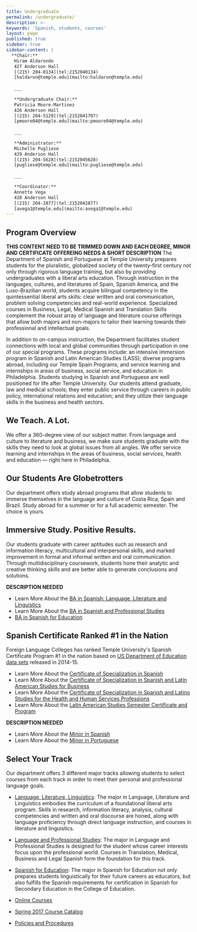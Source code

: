 ```yaml
---
title: Undergraduate
permalink: /undergraduate/
description: >-
keywords: 'Spanish, students, courses'
layout: page
published: true
sidebar: true
sidebar-content: |
  **Chair:**  
   Hiram Aldarondo  
   427 Anderson Hall  
   [(215) 204-0134](tel:2152040134)  
   [haldaron@temple.edu](mailto:haldaron@temple.edu)  
   
   ___
   
   **Undergraduate Chair:**  
   Patricia Moore-Martinez  
   426 Anderson Hall  
   [(215) 204-5129](tel:2152041707)  
   [pmoore04@temple.edu](mailto:pmoore04@temple.edu)  
   
   ___
   
   **Administrator:**  
   Michelle Pugliese  
   429 Anderson Hall   
   [(215) 204-5628](tel:2152045628)  
   [pugliese@temple.edu](mailto:pugliese@temple.edu)  
   
   ___

   **Coordinator:**  
   Annette Vega  
   428 Anderson Hall    
   [(215) 204-2877](tel:2152042877)   
   [avega1@temple.edu](mailto:avega1@temple.edu)
---
```

## Program Overview
**THIS CONTENT NEED TO BE TRIMMED DOWN AND EACH DEGREE, MINOR AND CERTIFICATE OFFEREING NEEDS A SHORT DESCRIPTION**
The Department of Spanish and Portuguese at Temple University prepares students for the pluralistic, globalized society of the twenty-first century not only through rigorous language training, but also by providing undergraduates with a liberal arts education. Through instruction in the languages, cultures, and literatures of Spain, Spanish America, and the Luso-Brazilian world, students acquire bilingual competency in the quintessential liberal arts skills: clear written and oral communication, problem solving competencies and real-world experience. Specialized courses in Business, Legal, Medical Spanish and Translation Skills complement the robust array of language and literature course offerings that allow both majors and non-majors to tailor their learning towards their professional and intellectual goals.  

In addition to on-campus instruction, the Department facilitates student connections with local and global communities through participation in one of our special programs. These programs include: an intensive immersion program in Spanish and Latin American Studies (LASS); diverse programs abroad, including our Temple Spain Programs; and service learning and internships in areas of business, social service, and education in Philadelphia. Students studying in Spanish and Portuguese are well positioned for life after Temple University. Our students attend graduate, law and medical schools; they enter public service through careers in public policy, international relations and education; and they utilize their language skills in the business and health sectors.

## We Teach. A Lot.
We offer a 360-degree view of our subject matter. From language and culture to literature and business, we make sure students graduate with the skills they need to look at global issues from all angles. We offer service learning and internships in the areas of business, social services, health and education — right here in Philadelphia.

## Our Students Are Globetrotters
Our department offers study abroad programs that allow students to immerse themselves in the language and culture of Costa Rica, Spain and Brazil. Study abroad for a summer or for a full academic semester. The choice is yours.

## Immersive Study. Positive Results.
Our students graduate with career aptitudes such as research and information literacy, multicultural and interpersonal skills, and marked improvement in formal and informal written and oral communication. Through multidisciplinary coursework, students hone their analytic and creative thinking skills and are better able to generate conclusions and solutions.

**DESCRIPTION NEEDED**
- Learn More About the [BA in Spanish: Language, Literature and Linguistics](http://bulletin.temple.edu/undergraduate/liberal-arts/spanish-portuguese/ba-spanish-language-literature-linguistics-option/)
- Learn More About the [BA in Spanish and Professional Studies](http://bulletin.temple.edu/undergraduate/liberal-arts/spanish-portuguese/ba-spanish-language-professional-studies-option/)
- [BA in Spanish for Education](http://bulletin.temple.edu/undergraduate/liberal-arts/spanish-portuguese/ba-spanish-education-option/)

## Spanish Certificate Ranked #1 in the Nation
Foreign Language Colleges has ranked Temple University's Spanish Certificate Program #1 in the nation based on [US Department of Education data sets](https://news.temple.edu/news/2016-06-30/spanish-certificate-programs-ranked-number-one-nationally) released in 2014-15.

- Learn More About the [Certificate of Specialization in Spanish](http://bulletin.temple.edu/undergraduate/liberal-arts/spanish-portuguese/certificate-specialization-spanish/)
- Learn More About the [Certificate of Specialization in Spanish and Latin American Studies for Business](http://bulletin.temple.edu/undergraduate/liberal-arts/spanish-portuguese/certificate-specialization-spanish-latin-american-studies-business/)
- Learn More About the [Certificate of Specialization in Spanish and Latino Studies for the Health and Human Services Professions](http://bulletin.temple.edu/undergraduate/liberal-arts/spanish-portuguese/certificate-specialization-spanish-latino-studies-health-human-services-professions/)
- Learn More About the [Latin American Studies Semester Certificate and Program](http://bulletin.temple.edu/undergraduate/liberal-arts/spanish-portuguese/latin-american-studies-certificate-program/)

**DESCRIPTION NEEDED**
- Learn More About the [Minor in Spanish](http://bulletin.temple.edu/undergraduate/liberal-arts/spanish-portuguese/minor-spanish/)
- Learn More About the [Minor in Portuguese](http://bulletin.temple.edu/undergraduate/liberal-arts/spanish-portuguese/minor-portuguese/) 

## Select Your Track
Our department offers 3 different major tracks allowing students to select courses from each track in order to meet their personal and professional language goals.

- [Language, Literature, Linguistics](http://bulletin.temple.edu/undergraduate/liberal-arts/spanish-portuguese/ba-spanish-language-literature-linguistics-option/#requirementstext): The major in Language, Literature and Linguistics embodies the curriculum of a foundational liberal arts program. Skills in research, information literacy, analysis, cultural competencies and written and oral discourse are honed, along with language proficiency through direct language instruction, and courses in literature and linguistics.

- [Language and Professional Studies](http://bulletin.temple.edu/undergraduate/liberal-arts/spanish-portuguese/ba-spanish-language-professional-studies-option/#requirementstext): The major in Language and Professional Studies is designed for the student whose career interests focus upon the professional world.  Courses in Translation, Medical, Business and Legal Spanish form the foundation for this track.

- [Spanish for Education](http://bulletin.temple.edu/undergraduate/liberal-arts/spanish-portuguese/ba-spanish-education-option/#requirementstext): The major in Spanish for Education not only prepares students linguistically for their future careers as educators, but also fulfills the Spanish requirements for certification in Spanish for Secondary Education in the College of Education.

- [Online Courses](www.develop.cla.temple.edu/undergraduate/online-courses/)
- [Spring 2017 Course Catalog](https://liberalarts.temple.edu/sites/liberalarts/files/Spanish-and-Portuguese-Course-Catalog-Fall-2016.pdf)
- [Policies and Procedures](https://liberalarts.temple.edu/sites/liberalarts/files/Spanish-%20Undergraduate%20Policies%20and%20Procedures.pdf)
